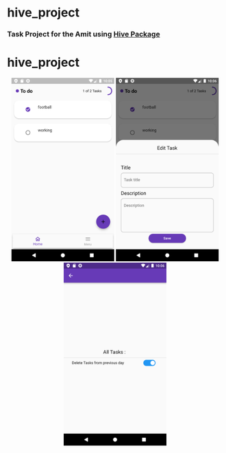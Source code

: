 # hive_project

### Task Project for the Amit using [Hive Package](https://pub.dev/packages/hive)   

# hive_project
<p align="center" >
  <img width="240"  src= "https://raw.githubusercontent.com/NovairMikhail14/hive_project/master/asset_markdown/HomePage.png">
  <img width="240"   src= "https://raw.githubusercontent.com/NovairMikhail14/hive_project/master/asset_markdown/Edit.png">
  <img width="240"   src= "https://raw.githubusercontent.com/NovairMikhail14/hive_project/master/asset_markdown/Sitting.png">
</p>
